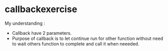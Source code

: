 # callbackexercise
My understanding : 
- Callback have 2 parameters.
- Purpose of callback is to let continue run for other function without need to wait others function to complete and call it when neeeded.
